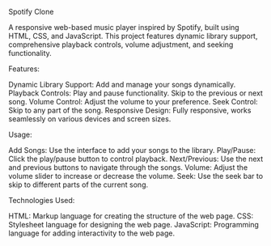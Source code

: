 Spotify Clone

A responsive web-based music player inspired by Spotify, built using HTML, CSS, and JavaScript. This project features dynamic library support, comprehensive playback controls, volume adjustment, and seeking functionality.

Features:

Dynamic Library Support: Add and manage your songs dynamically.
Playback Controls:
Play and pause functionality.
Skip to the previous or next song.
Volume Control: Adjust the volume to your preference.
Seek Control: Skip to any part of the song.
Responsive Design: Fully responsive, works seamlessly on various devices and screen sizes.

Usage:


Add Songs: Use the interface to add your songs to the library.
Play/Pause: Click the play/pause button to control playback.
Next/Previous: Use the next and previous buttons to navigate through the songs.
Volume: Adjust the volume slider to increase or decrease the volume.
Seek: Use the seek bar to skip to different parts of the current song.


Technologies Used:


HTML: Markup language for creating the structure of the web page.
CSS: Stylesheet language for designing the web page.
JavaScript: Programming language for adding interactivity to the web page.
